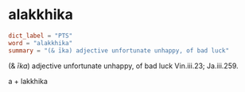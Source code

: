 # alakkhika

``` toml
dict_label = "PTS"
word = "alakkhika"
summary = "(& īka) adjective unfortunate unhappy, of bad luck"
```

(& *īka*) adjective unfortunate unhappy, of bad luck Vin.iii.23; Ja.iii.259.

a \+ lakkhika


